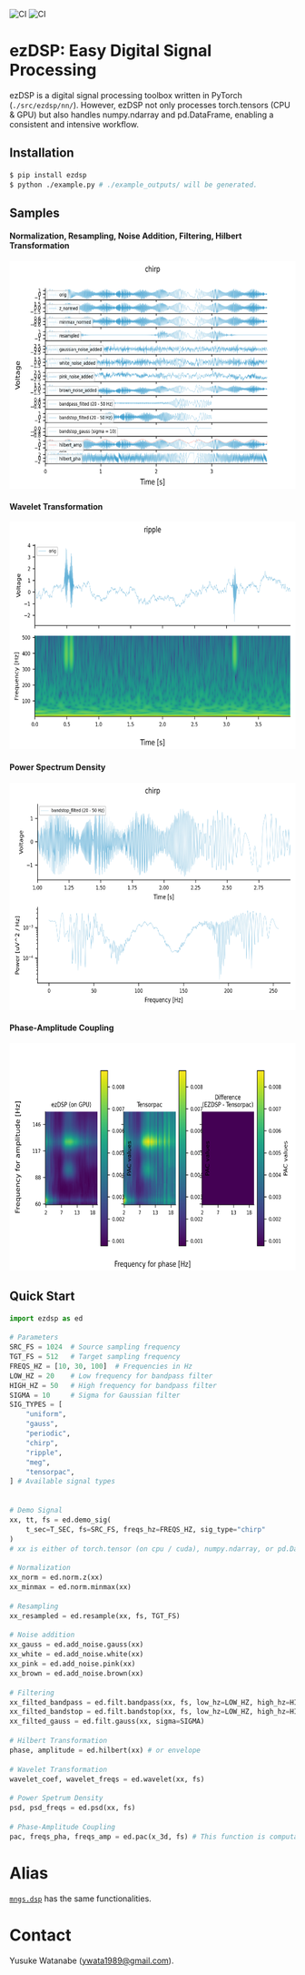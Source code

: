 ![CI](https://github.com/ywatanabe1989/ezdsp/actions/workflows/pip_install.yml/badge.svg)
![CI](https://github.com/ywatanabe1989/ezdsp/actions/workflows/run_example.yml/badge.svg)

# ezDSP: Easy Digital Signal Processing

ezDSP is a digital signal processing toolbox written in PyTorch (`./src/ezdsp/nn/`). However, ezDSP not only processes torch.tensors (CPU & GPU) but also handles numpy.ndarray and pd.DataFrame, enabling a consistent and intensive workflow.

## Installation
```bash
$ pip install ezdsp
$ python ./example.py # ./example_outputs/ will be generated.
```

## Samples
#### Normalization, Resampling, Noise Addition, Filtering, Hilbert Transformation
<div align="center">
  <img src="./example_outputs/3_chirp/1_signals.png" height="400">
</div>

#### Wavelet Transformation
<div align="center">
  <img src="./example_outputs/4_ripple/2_wavelet_orig.png" height="400">
</div>

#### Power Spectrum Density
<div align="center">
  <img src="./example_outputs/3_chirp/3_psd_bandstop_filted%20(20%20-%2050%20Hz).png" height="400">
</div>

#### Phase-Amplitude Coupling
<div align="center">
  <img src="./example_outputs/modulation_index_calculation_with_ezDSP_and_Tensorpac.png" height="400">
</div>

## Quick Start
``` python
import ezdsp as ed

# Parameters
SRC_FS = 1024  # Source sampling frequency
TGT_FS = 512   # Target sampling frequency
FREQS_HZ = [10, 30, 100]  # Frequencies in Hz
LOW_HZ = 20    # Low frequency for bandpass filter
HIGH_HZ = 50   # High frequency for bandpass filter
SIGMA = 10     # Sigma for Gaussian filter
SIG_TYPES = [
    "uniform",
    "gauss",
    "periodic",
    "chirp",
    "ripple",
    "meg",
    "tensorpac",
] # Available signal types


# Demo Signal
xx, tt, fs = ed.demo_sig(
    t_sec=T_SEC, fs=SRC_FS, freqs_hz=FREQS_HZ, sig_type="chirp"
)
# xx is either of torch.tensor (on cpu / cuda), numpy.ndarray, or pd.DataFrame.

# Normalization
xx_norm = ed.norm.z(xx)
xx_minmax = ed.norm.minmax(xx)

# Resampling
xx_resampled = ed.resample(xx, fs, TGT_FS)

# Noise addition
xx_gauss = ed.add_noise.gauss(xx)
xx_white = ed.add_noise.white(xx)
xx_pink = ed.add_noise.pink(xx)
xx_brown = ed.add_noise.brown(xx)

# Filtering
xx_filted_bandpass = ed.filt.bandpass(xx, fs, low_hz=LOW_HZ, high_hz=HIGH_HZ)
xx_filted_bandstop = ed.filt.bandstop(xx, fs, low_hz=LOW_HZ, high_hz=HIGH_HZ)
xx_filted_gauss = ed.filt.gauss(xx, sigma=SIGMA)

# Hilbert Transformation
phase, amplitude = ed.hilbert(xx) # or envelope

# Wavelet Transformation
wavelet_coef, wavelet_freqs = ed.wavelet(xx, fs)

# Power Spetrum Density
psd, psd_freqs = ed.psd(xx, fs)

# Phase-Amplitude Coupling
pac, freqs_pha, freqs_amp = ed.pac(x_3d, fs) # This function is computationally demanding. Please monitor the RAM/VRAM usage.
```

# Alias
[`mngs.dsp`](https://github.com/ywatanabe1989/mngs/src/mngs/dsp/) has the same functionalities.

# Contact
Yusuke Watanabe (ywata1989@gmail.com).

